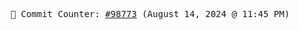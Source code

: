 <p align="center">
    <samp>
        📮 Commit Counter: <a href="https://github.com/Javascript-void0/Javascript-void0/commits/main">#98773</a> (August 14, 2024 @ 11:45 PM)
    </samp>
</p>